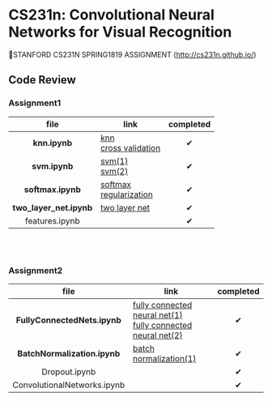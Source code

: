 # CS231n: Convolutional Neural Networks for Visual Recognition
📌STANFORD CS231N SPRING1819 ASSIGNMENT 
(http://cs231n.github.io/)
## Code Review
### Assignment1
file | link | completed 
:---:|---|:---:|
**knn.ipynb** | [knn](https://blog.naver.com/standonstage/221822954186)<br>[cross validation](https://blog.naver.com/standonstage/221824567966) | ✔ |
**svm.ipynb** | [svm(1)](https://blog.naver.com/standonstage/221825818176)<br>[svm(2)](https://blog.naver.com/standonstage/221826177943) | ✔ |
**softmax.ipynb** | [softmax](https://blog.naver.com/standonstage/221826177943)<br>[regularization](https://blog.naver.com/standonstage/221829259576)| ✔ |
**two_layer_net.ipynb** |[two layer net](https://blog.naver.com/standonstage/221829219049)| ✔ |
features.ipynb | | ✔ |

<br><br>
### Assignment2
file | link | completed
:---:|---|:---:|
**FullyConnectedNets.ipynb** |[fully connected neural net(1)](https://blog.naver.com/standonstage/221835305697)<br>[fully connected neural net(2)](https://blog.naver.com/standonstage/221843507811)| ✔ |
**BatchNormalization.ipynb** |[batch normalization(1)](https://blog.naver.com/standonstage/221839408929) | ✔ |
Dropout.ipynb | | ✔ |
ConvolutionalNetworks.ipynb | | ✔ |

